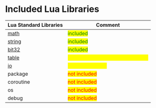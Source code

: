 # Included Lua Libraries



| Lua Standard Libraries                                   | Comment                                                              |
| -------------------------------------------------------- | -------------------------------------------------------------------- |
| [math](https://www.lua.org/manual/5.2/manual.html#6.6)   | <mark style="color:green;">included</mark>                           |
| [string](https://www.lua.org/manual/5.2/manual.html#6.4) | <mark style="color:green;">included</mark>                           |
| [bit32](https://www.lua.org/manual/5.2/manual.html#6.7)  | <mark style="color:green;">included</mark>                           |
| [table](https://www.lua.org/manual/5.2/manual.html#6.5)  | <mark style="color:yellow;">included only on color LCD Radios</mark> |
| [io](io-library/)                                        | <mark style="color:yellow;">included partialy</mark>                 |
| package                                                  | <mark style="color:red;">not included</mark>                         |
| coroutine                                                | <mark style="color:red;">not included</mark>                         |
| os                                                       | <mark style="color:red;">not included</mark>                         |
| debug                                                    | <mark style="color:red;">not included</mark>                         |
